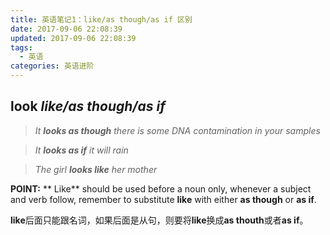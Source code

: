 ```yaml
---
title: 英语笔记1：like/as though/as if 区别
date: 2017-09-06 22:08:39
updated: 2017-09-06 22:08:39
tags:
  - 英语
categories: 英语进阶
---
```


## look *like/as though/as if*


> *It **looks as though** there is some DNA contamination in your samples*

> *It **looks as if** it will rain*

> *The girl **looks like** her mother*


**POINT:** ** Like** should be used before a noun only, whenever a subject and verb follow, remember to substitute **like** with either **as though** or **as if**.

**like**后面只能跟名词，如果后面是从句，则要将**like**换成**as thouth**或者**as if**。
